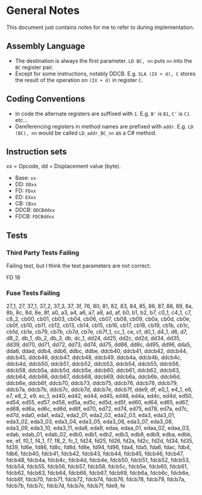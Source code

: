 ﻿# General Notes

This document just contains notes for me to refer to during implementation.

## Assembly Language

- The destination is always the first parameter. `LD BC, nn` puts `nn` into the `BC` register pair.
- Except for some instructions, notably DDCB. E.g. `SLA (IX + d), C` stores the result of the operation on `(IX + d)` in register `C`.

## Coding Conventions

- In code the alternate registers are suffixed with `1`. E.g. `B'` is `B1`, `C'` is `C1` etc...
- Dereferencing registers in method names are prefixed with `addr`. E.g. `LD (BC), nn` would be called `LD_addr_BC_nn` as a C# method.

## Instruction sets

xx = Opcode, dd = Displacement value (byte).

- Base: `xx`
- DD: `DDxx`
- FD: `FDxx`
- ED: `EXxx`
- CB: `CBxx`
- DDCB: `DDCBddxx`
- FDCB: `FDCBddxx`

## Tests

### Third Party Tests Failing

Failing test, but I think the test parameters are not correct:

FD 18

### Fuse Tests Failing

27_1, 27, 37_1, 37_2, 37_3, 37, 3f, 76, 80, 81, 82, 83, 84, 85, 86, 87, 88, 89, 8a, 8b, 8c, 8d, 8e, 8f, a0, a3, a4, a6, a7, a8, ad, af, b0, b1, b2, b7, c0_1, c4_1, c7, c8_2, cb00, cb01, cb03, cb04, cb06, cb07, cb08, cb09, cb0a, cb0d, cb0e, cb0f, cb10, cb11, cb12, cb13, cb14, cb15, cb16, cb17, cb18, cb19, cb1b, cb1c, cb1d, cb1e, cb79, cb7b, cb7d, cb7e, cb7f_1, cc_1, ce, cf, d0_1, d4_1, d6, d7, d8_2, db_1, db_2, db_3, db, dc_1, dd24, dd25, dd2c, dd2d, dd34, dd35, dd39, dd70, dd71, dd72, dd73, dd74, dd75, dd86, dd8c, dd95, dd96, dda5, dda6, ddad, ddb4, ddb6, ddbc, ddbe, ddcb40, ddcb41, ddcb42, ddcb44, ddcb45, ddcb46, ddcb47, ddcb48, ddcb49, ddcb4a, ddcb4b, ddcb4c, ddcb4d, ddcb50, ddcb51, ddcb52, ddcb53, ddcb54, ddcb55, ddcb56, ddcb58, ddcb5a, ddcb5d, ddcb5e, ddcb60, ddcb61, ddcb62, ddcb63, ddcb64, ddcb66, ddcb67, ddcb68, ddcb69, ddcb6a, ddcb6b, ddcb6d, ddcb6e, ddcb6f, ddcb70, ddcb73, ddcb75, ddcb76, ddcb78, ddcb79, ddcb7a, ddcb7b, ddcb7c, ddcb7d, ddcb7e, ddcb7f, dde9, df, e0_1, e4_1, e6, e7, e8_2, e9, ec_1, ed40, ed42, ed44, ed45, ed48, ed4a, ed4c, ed4d, ed50, ed54, ed55, ed57, ed58, ed5a, ed5c, ed5d, ed5f, ed60, ed64, ed65, ed67, ed68, ed6a, ed6c, ed6d, ed6f, ed70, ed72, ed74, ed75, ed78, ed7a, ed7c, ed7d, eda0, eda1, eda2, eda2_01, eda2_02, eda2_03, eda3, eda3_01, eda3_02, eda3_03, eda3_04, eda3_05, eda3_06, eda3_07, eda3_08, eda3_09, eda3_10, eda3_11, eda8, eda9, edaa, edaa_01, edaa_02, edaa_03, edab, edab_01, edab_02, edb0, edb1, edb2, edb3, edb8, edb9, edba, edbb, ee, ef, f0_1, f4_1, f7, f8_2, fc_1, fd24, fd25, fd26, fd2a, fd2c, fd2d, fd34, fd35, fd39, fd6e, fd86, fd8c, fd8d, fd8e, fd94, fd96, fda4, fda5, fda6, fdac, fdb4, fdb6, fdcb40, fdcb41, fdcb42, fdcb43, fdcb44, fdcb45, fdcb46, fdcb47, fdcb48, fdcb4a, fdcb4c, fdcb4d, fdcb4e, fdcb50, fdcb51, fdcb52, fdcb53, fdcb54, fdcb55, fdcb56, fdcb57, fdcb58, fdcb5c, fdcb5e, fdcb60, fdcb61, fdcb62, fdcb63, fdcb64, fdcb66, fdcb67, fdcb69, fdcb6a, fdcb6c, fdcb6e, fdcb6f, fdcb70, fdcb71, fdcb72, fdcb74, fdcb76, fdcb78, fdcb79, fdcb7a, fdcb7b, fdcb7c, fdcb7d, fdcb7e, fdcb7f, fde9, fe